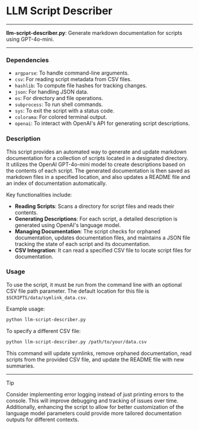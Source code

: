 # LLM Script Describer

---

**llm-script-describer.py**: Generate markdown documentation for scripts using GPT-4o-mini.

---

### Dependencies

- `argparse`: To handle command-line arguments.
- `csv`: For reading script metadata from CSV files.
- `hashlib`: To compute file hashes for tracking changes.
- `json`: For handling JSON data.
- `os`: For directory and file operations.
- `subprocess`: To run shell commands.
- `sys`: To exit the script with a status code.
- `colorama`: For colored terminal output.
- `openai`: To interact with OpenAI's API for generating script descriptions.

### Description

This script provides an automated way to generate and update markdown documentation for a collection of scripts located in a designated directory. It utilizes the OpenAI GPT-4o-mini model to create descriptions based on the contents of each script. The generated documentation is then saved as markdown files in a specified location, and also updates a README file and an index of documentation automatically.

Key functionalities include:
- **Reading Scripts**: Scans a directory for script files and reads their contents.
- **Generating Descriptions**: For each script, a detailed description is generated using OpenAI's language model.
- **Managing Documentation**: The script checks for orphaned documentation, updates documentation files, and maintains a JSON file tracking the state of each script and its documentation.
- **CSV Integration**: It can read a specified CSV file to locate script files for documentation.
  
### Usage

To use the script, it must be run from the command line with an optional CSV file path parameter. The default location for this file is `$SCRIPTS/data/symlink_data.csv`.

Example usage:

```bash
python llm-script-describer.py
```

To specify a different CSV file:

```bash
python llm-script-describer.py /path/to/your/data.csv
```

This command will update symlinks, remove orphaned documentation, read scripts from the provided CSV file, and update the README file with new summaries.

---

> [!TIP]  
> Consider implementing error logging instead of just printing errors to the console. This will improve debugging and tracking of issues over time. Additionally, enhancing the script to allow for better customization of the language model parameters could provide more tailored documentation outputs for different contexts.
